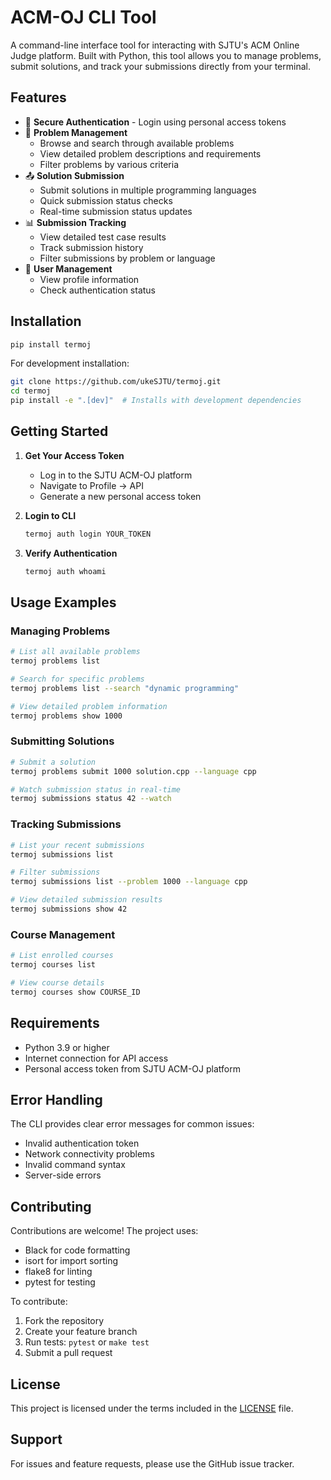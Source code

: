 # ACM-OJ CLI Tool

A command-line interface tool for interacting with SJTU's ACM Online Judge platform. Built with Python, this tool allows you to manage problems, submit solutions, and track your submissions directly from your terminal.

## Features

- 🔐 **Secure Authentication** - Login using personal access tokens
- 📝 **Problem Management**
  - Browse and search through available problems
  - View detailed problem descriptions and requirements
  - Filter problems by various criteria
- 📤 **Solution Submission**
  - Submit solutions in multiple programming languages
  - Quick submission status checks
  - Real-time submission status updates
- 📊 **Submission Tracking**
  - View detailed test case results
  - Track submission history
  - Filter submissions by problem or language
- 👤 **User Management**
  - View profile information
  - Check authentication status

## Installation

```bash
pip install termoj
```

For development installation:

```bash
git clone https://github.com/ukeSJTU/termoj.git
cd termoj
pip install -e ".[dev]"  # Installs with development dependencies
```

## Getting Started

1. **Get Your Access Token**

   - Log in to the SJTU ACM-OJ platform
   - Navigate to Profile → API
   - Generate a new personal access token

2. **Login to CLI**

   ```bash
   termoj auth login YOUR_TOKEN
   ```

3. **Verify Authentication**
   ```bash
   termoj auth whoami
   ```

## Usage Examples

### Managing Problems

```bash
# List all available problems
termoj problems list

# Search for specific problems
termoj problems list --search "dynamic programming"

# View detailed problem information
termoj problems show 1000
```

### Submitting Solutions

```bash
# Submit a solution
termoj problems submit 1000 solution.cpp --language cpp

# Watch submission status in real-time
termoj submissions status 42 --watch
```

### Tracking Submissions

```bash
# List your recent submissions
termoj submissions list

# Filter submissions
termoj submissions list --problem 1000 --language cpp

# View detailed submission results
termoj submissions show 42
```

### Course Management

```bash
# List enrolled courses
termoj courses list

# View course details
termoj courses show COURSE_ID
```

## Requirements

- Python 3.9 or higher
- Internet connection for API access
- Personal access token from SJTU ACM-OJ platform

## Error Handling

The CLI provides clear error messages for common issues:

- Invalid authentication token
- Network connectivity problems
- Invalid command syntax
- Server-side errors

## Contributing

Contributions are welcome! The project uses:

- Black for code formatting
- isort for import sorting
- flake8 for linting
- pytest for testing

To contribute:

1. Fork the repository
2. Create your feature branch
3. Run tests: `pytest` or `make test`
4. Submit a pull request

## License

This project is licensed under the terms included in the [LICENSE](./LICENSE) file.

## Support

For issues and feature requests, please use the GitHub issue tracker.
